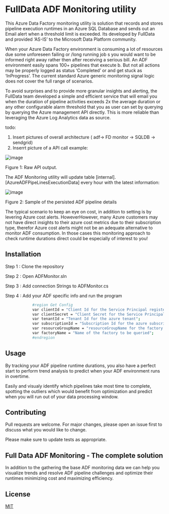 # FullData ADF Monitoring utility

This Azure Data Factory monitoring utility is solution that records and stores pipeline execution runtimes in an Azure SQL Database and sends out an Email alert when a threshold limit is exceeded. Its developed by FullData and provided ‘AS-IS’ to the Microsoft Data Platform community.


When your Azure Data Factory environment is consuming a lot of resources due some unforeseen failing or /long running job s you would want to be informed right away rather then after receiving a serious bill. An ADF environment easily spans 100+ pipelines that execute b. But not all actions may be properly logged as status ‘Completed’ or and get stuck as ‘InProgress’. The current standard Azure generic monitoring signal logic does not cover the full range of scenarios.


To avoid surprises and to provide more granular insights and alerting, the FullData team developed a simple and efficient service that will email you when the duration of pipeline activities exceeds 2x the average duration or any other configurable alarm threshold that you as user can set by querying by querying the Azure management API directly. This is more reliable than leveraging the Azure Log Analytics data as source.


todo:  
1) Insert pictures of overall architecture ( adf-> FD monitor -> SQLDB -> sendgrid)  
2) Inserrt picture of a API call example:

![image](https://user-images.githubusercontent.com/79724599/109359528-a224e600-78ab-11eb-8666-37e4041e8037.png)

Figure 1:  Raw API output.


The ADF Monitoring utility will update table [internal].[AzureADFPipeLinesExecutionData] every hour with the latest information: 

![image](https://user-images.githubusercontent.com/79724599/109359548-ae10a800-78ab-11eb-97e8-42499db56245.png)

Figure 2: Sample of the persisted ADF pipeline details


The typical scenario to keep an eye on cost, in addition to setting is by levering Azure cost alerts. HoweverHowever, many Azure customers may not have direct insights to their azure cost metrics due to their subscription type, therefor Azure cost alerts might not be an adequate alternative to monitor ADF consumption. In those cases this monitoring approach to check runtime durations direct could be especially of interest to you! 


## Installation

Step 1 : Clone the repository


Step 2 : Open ADFMonitor.sln


Step 3 : Add connection Strings to ADFMonitor.cs


Step 4 : Add your ADF specific info and run the program



```bash
            #region Get Config
            var clientId = "Client Id for the Service Principal registered";
            var clientSecret = "Client Secret for the Service Principal registered";
            var tenantId = "Tenant Id for the azure tenant";
            var subscriptionId = "Subscription Id for the azure subscription";
            var resourceGroupName = "resourceGroupName for the factory to be queried";
            var factoryName = "Name of the factory to be queried";
            #endregion
```
## Usage

By tracking your ADF pipeline runtime durations, you also have a perfect start to perform trend analysis to predict when your ADF environment runs in overtime.

Easily and visualy identify which pipelines take most time to complete, spotting the outliers which would benefit from optimization and predict when you will run out of your data processing window. 

## Contributing
Pull requests are welcome. For major changes, please open an issue first to discuss what you would like to change.

Please make sure to update tests as appropriate.

## Full Data ADF Monitoring - The complete solution

In addition to the gathering the base ADF monitoring data we can help you visualize trends and resolve ADF pipeline challenges and optimize their runtimes minimizing cost and maximizing efficiency.

## License
[MIT](https://choosealicense.com/licenses/mit/)

